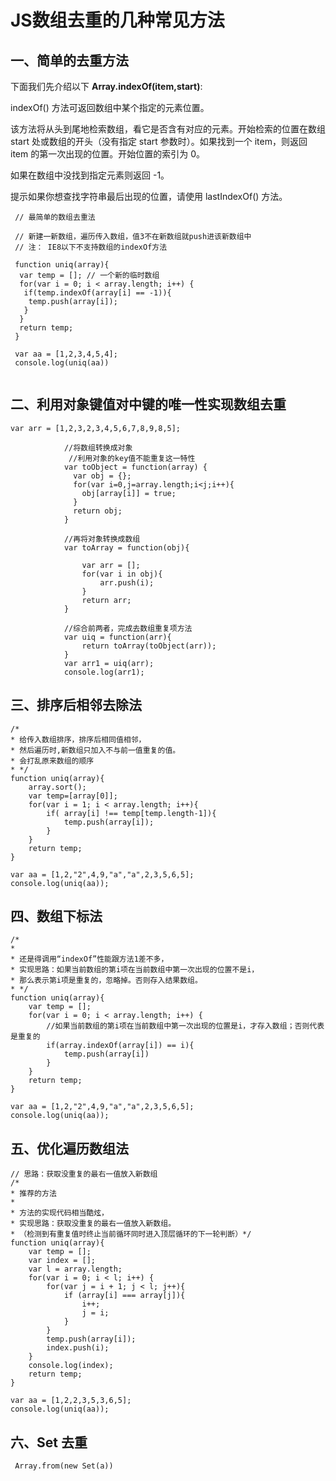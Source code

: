 # JS数组去重的几种常见方法


 ## 一、简单的去重方法

 下面我们先介绍以下 **Array.indexOf(item,start)**:
 
 indexOf() 方法可返回数组中某个指定的元素位置。

 该方法将从头到尾地检索数组，看它是否含有对应的元素。开始检索的位置在数组 start 处或数组的开头（没有指定 start 参数时）。如果找到一个 item，则返回 item 的第一次出现的位置。开始位置的索引为 0。

 如果在数组中没找到指定元素则返回 -1。

 提示如果你想查找字符串最后出现的位置，请使用 lastIndexOf() 方法。

```
 // 最简单的数组去重法
 
 // 新建一新数组，遍历传入数组，值3不在新数组就push进该新数组中
 // 注： IE8以下不支持数组的indexOf方法
 
 function uniq(array){
  var temp = []; // 一个新的临时数组
  for(var i = 0; i < array.length; i++) {
   if(temp.indexOf(array[i] == -1)){
    temp.push(array[i]);
   }
  }
  return temp;
 }
 
 var aa = [1,2,3,4,5,4];
 console.log(uniq(aa))
 
```

## 二、利用对象键值对中键的唯一性实现数组去重

```
var arr = [1,2,3,2,3,4,5,6,7,8,9,8,5]; 
			
			//将数组转换成对象
			 //利用对象的key值不能重复这一特性
			var toObject = function(array) {
			  var obj = {};
			  for(var i=0,j=array.length;i<j;i++){
			  	obj[array[i]] = true;
			  }
			  return obj;
			}
			
			//再将对象转换成数组
			var toArray = function(obj){
				
				var arr = [];
				for(var i in obj){
					arr.push(i);
				}
				return arr;
			}
			
			//综合前两者，完成去数组重复项方法
			var uiq = function(arr){
				return toArray(toObject(arr));
			}
			var arr1 = uiq(arr);
			console.log(arr1); 

```




## 三、排序后相邻去除法
```
/*
* 给传入数组排序，排序后相同值相邻，
* 然后遍历时,新数组只加入不与前一值重复的值。
* 会打乱原来数组的顺序
* */
function uniq(array){
    array.sort();
    var temp=[array[0]];
    for(var i = 1; i < array.length; i++){
        if( array[i] !== temp[temp.length-1]){
            temp.push(array[i]);
        }
    }
    return temp;
}

var aa = [1,2,"2",4,9,"a","a",2,3,5,6,5];
console.log(uniq(aa));
```

## 四、数组下标法

```
/*
*
* 还是得调用“indexOf”性能跟方法1差不多，
* 实现思路：如果当前数组的第i项在当前数组中第一次出现的位置不是i，
* 那么表示第i项是重复的，忽略掉。否则存入结果数组。
* */
function uniq(array){
    var temp = [];
    for(var i = 0; i < array.length; i++) {
        //如果当前数组的第i项在当前数组中第一次出现的位置是i，才存入数组；否则代表是重复的
        if(array.indexOf(array[i]) == i){
            temp.push(array[i])
        }
    }
    return temp;
}

var aa = [1,2,"2",4,9,"a","a",2,3,5,6,5];
console.log(uniq(aa));
```



## 五、优化遍历数组法
```
// 思路：获取没重复的最右一值放入新数组
/*
* 推荐的方法
*
* 方法的实现代码相当酷炫，
* 实现思路：获取没重复的最右一值放入新数组。
* （检测到有重复值时终止当前循环同时进入顶层循环的下一轮判断）*/
function uniq(array){
    var temp = [];
    var index = [];
    var l = array.length;
    for(var i = 0; i < l; i++) {
        for(var j = i + 1; j < l; j++){
            if (array[i] === array[j]){
                i++;
                j = i;
            }
        }
        temp.push(array[i]);
        index.push(i);
    }
    console.log(index);
    return temp;
}

var aa = [1,2,2,3,5,3,6,5];
console.log(uniq(aa));
```




## 六、Set 去重
```
 Array.from(new Set(a))
```
